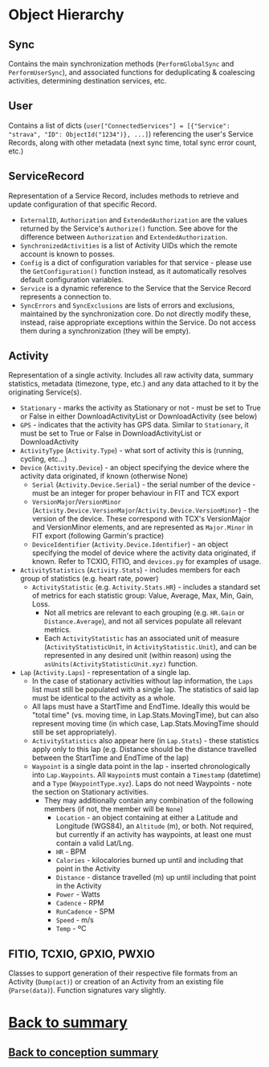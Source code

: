 # Object Hierarchy
## Sync
Contains the main synchronization methods (`PerformGlobalSync` and `PerformUserSync`), and associated functions for deduplicating & coalescing activities, determining destination services, etc.

## User
Contains a list of dicts (`user["ConnectedServices"] = [{"Service": "strava", "ID": ObjectId("1234")}, ...]`) referencing the user's Service Records, along with other metadata (next sync time, total sync error count, etc.)

## ServiceRecord
Representation of a Service Record, includes methods to retrieve and update configuration of that specific Record. 
  * `ExternalID`, `Authorization` and `ExtendedAuthorization` are the values returned by the Service's `Authorize()` function. See above for the difference between `Authorization` and `ExtendedAuthorization`.
  * `SynchronizedActivities` is a list of Activity UIDs which the remote account is known to posses.
  * `Config` is a dict of configuration variables for that service - please use the `GetConfiguration()` function instead, as it automatically resolves default configuration variables.
  * `Service` is a dynamic reference to the Service that the Service Record represents a connection to. 
  * `SyncErrors` and `SyncExclusions` are lists of errors and exclusions, maintained by the synchronization core. Do not directly modify these, instead, raise appropriate exceptions within the Service. Do not access them during a synchronization (they will be empty).

## Activity
Representation of a single activity. Includes all raw activity data, summary statistics, metadata (timezone, type, etc.) and any data attached to it by the originating Service(s).
  * `Stationary` - marks the activity as Stationary or not - must be set to True or False in either DownloadActivityList or DownloadActivity (see below)
  * `GPS` - indicates that the activity has GPS data. Similar to `Stationary`, it must be set to True or False in DownloadActivityList or DownloadActivity
  * `ActivityType` (`Activity.Type`) - what sort of activity this is (running, cycling, etc...)
  * `Device` (`Activity.Device`) - an object specifying the device where the activity data originated, if known (otherwise None)
    * `Serial` (`Activity.Device.Serial`) - the serial number of the device - must be an integer for proper behaviour in FIT and TCX export
    * `VersionMajor`/`VersionMinor` (`Activity.Device.VersionMajor`/`Activity.Device.VersionMinor`) - the version of the device. These correspond with TCX's VersionMajor and VersionMinor elements, and are represented as `Major.Minor` in FIT export (following Garmin's practice)
    * `DeviceIdentifier` (`Activity.Device.Identifier`) - an object specifying the model of device where the activity data originated, if known. Refer to TCXIO, FITIO, and `devices.py` for examples of usage.
  * `ActivityStatistics` (`Activity.Stats`) - includes members for each group of statistics (e.g. heart rate, power)
    * `ActivityStatistic` (e.g. `Activity.Stats.HR`) - includes a standard set of metrics for each statistic group: Value, Average, Max, Min, Gain, Loss. 
      * Not all metrics are relevant to each grouping (e.g. `HR.Gain` or `Distance.Average`), and not all services populate all relevant metrics.
      * Each `ActivityStatistic` has an associated unit of measure (`ActivityStatisticUnit`, in `ActivityStatistic.Unit`), and can be represented in any desired unit (within reason) using the `asUnits(ActivityStatisticUnit.xyz)` function.
  * `Lap` (`Activity.Laps`) - representation of a single lap.
    * In the case of stationary activities without lap information, the `Laps` list must still be populated with a single lap. The statistics of said lap must be identical to the activity as a whole.
    * All laps must have a StartTime and EndTime. Ideally this would be "total time" (vs. moving time, in Lap.Stats.MovingTime), but can also represent moving time (in which case, Lap.Stats.MovingTime should still be set appropriately).
    * `ActivityStatistics` also appear here (in `Lap.Stats`) - these statistics apply only to this lap (e.g. Distance should be the distance travelled between the StartTime and EndTime of the lap)
    * `Waypoint` is a single data point in the lap - inserted chronologically into `Lap.Waypoints`. All `Waypoint`s must contain a `Timestamp` (datetime) and a `Type` (`WaypointType.xyz`). Laps do not need Waypoints - note the section on Stationary activities.
      * They may additionally contain any combination of the following members (if not, the member will be `None`)
        * `Location` - an object containing at either a Latitude and Longitude (WGS84), an `Altitude` (m), or both. Not required, but currently if an activity has waypoints, at least one must contain a valid Lat/Lng.
        * `HR` - BPM
        * `Calories` - kilocalories burned up until and including that point in the Activity
        * `Distance` - distance travelled (m) up until including that point in the Activity
        * `Power` - Watts
        * `Cadence` - RPM
        * `RunCadence` - SPM
        * `Speed` - m/s
        * `Temp` - ºC

## FITIO, TCXIO, GPXIO, PWXIO
Classes to support generation of their respective file formats from an Activity (`Dump(act)`) or creation of an Activity from an existing file (`Parse(data)`). Function signatures vary slightly.

# [Back to summary](000-summary.md)
## [Back to conception summary](010-conception.md)
